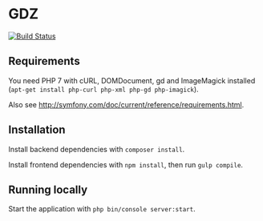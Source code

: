 # GDZ

[![Build Status](https://travis-ci.org/subugoe/gdz-app.svg?branch=develop)](https://travis-ci.org/subugoe/gdz-app)

## Requirements

You need PHP 7 with cURL, DOMDocument, gd and ImageMagick installed (`apt-get install php-curl php-xml php-gd php-imagick`).

Also see http://symfony.com/doc/current/reference/requirements.html.

## Installation

Install backend dependencies with `composer install`.

Install frontend dependencies with `npm install`, then run `gulp compile`.

## Running locally

Start the application with `php bin/console server:start`.
